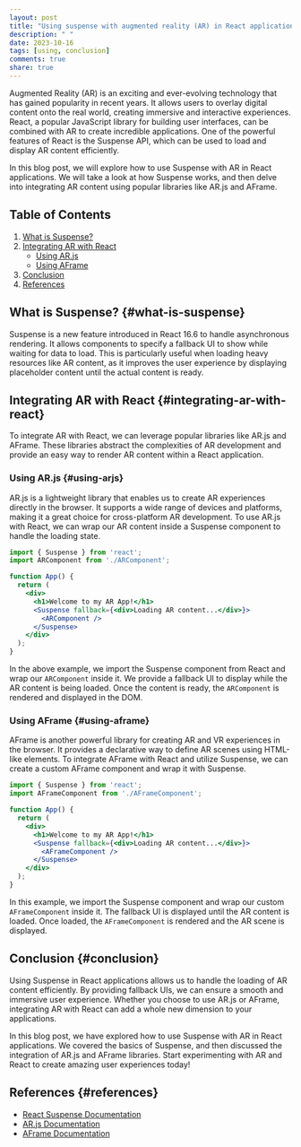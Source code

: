 ```yaml
---
layout: post
title: "Using suspense with augmented reality (AR) in React applications"
description: " "
date: 2023-10-16
tags: [using, conclusion]
comments: true
share: true
---
```


Augmented Reality (AR) is an exciting and ever-evolving technology that has gained popularity in recent years. It allows users to overlay digital content onto the real world, creating immersive and interactive experiences. React, a popular JavaScript library for building user interfaces, can be combined with AR to create incredible applications. One of the powerful features of React is the Suspense API, which can be used to load and display AR content efficiently.

In this blog post, we will explore how to use Suspense with AR in React applications. We will take a look at how Suspense works, and then delve into integrating AR content using popular libraries like AR.js and AFrame.

## Table of Contents
1. [What is Suspense?](#what-is-suspense)
2. [Integrating AR with React](#integrating-ar-with-react)
   - [Using AR.js](#using-arjs)
   - [Using AFrame](#using-aframe)
3. [Conclusion](#conclusion)
4. [References](#references)

## What is Suspense? {#what-is-suspense}

Suspense is a new feature introduced in React 16.6 to handle asynchronous rendering. It allows components to specify a fallback UI to show while waiting for data to load. This is particularly useful when loading heavy resources like AR content, as it improves the user experience by displaying placeholder content until the actual content is ready.

## Integrating AR with React {#integrating-ar-with-react}

To integrate AR with React, we can leverage popular libraries like AR.js and AFrame. These libraries abstract the complexities of AR development and provide an easy way to render AR content within a React application.

### Using AR.js {#using-arjs}

AR.js is a lightweight library that enables us to create AR experiences directly in the browser. It supports a wide range of devices and platforms, making it a great choice for cross-platform AR development. To use AR.js with React, we can wrap our AR content inside a Suspense component to handle the loading state.

```jsx
import { Suspense } from 'react';
import ARComponent from './ARComponent';

function App() {
  return (
    <div>
      <h1>Welcome to my AR App!</h1>
      <Suspense fallback={<div>Loading AR content...</div>}>
        <ARComponent />
      </Suspense>
    </div>
  );
}
```

In the above example, we import the Suspense component from React and wrap our `ARComponent` inside it. We provide a fallback UI to display while the AR content is being loaded. Once the content is ready, the `ARComponent` is rendered and displayed in the DOM.

### Using AFrame {#using-aframe}

AFrame is another powerful library for creating AR and VR experiences in the browser. It provides a declarative way to define AR scenes using HTML-like elements. To integrate AFrame with React and utilize Suspense, we can create a custom AFrame component and wrap it with Suspense.

```jsx
import { Suspense } from 'react';
import AFrameComponent from './AFrameComponent';

function App() {
  return (
    <div>
      <h1>Welcome to my AR App!</h1>
      <Suspense fallback={<div>Loading AR content...</div>}>
        <AFrameComponent />
      </Suspense>
    </div>
  );
}
```

In this example, we import the Suspense component and wrap our custom `AFrameComponent` inside it. The fallback UI is displayed until the AR content is loaded. Once loaded, the `AFrameComponent` is rendered and the AR scene is displayed.

## Conclusion {#conclusion}

Using Suspense in React applications allows us to handle the loading of AR content efficiently. By providing fallback UIs, we can ensure a smooth and immersive user experience. Whether you choose to use AR.js or AFrame, integrating AR with React can add a whole new dimension to your applications.

In this blog post, we have explored how to use Suspense with AR in React applications. We covered the basics of Suspense, and then discussed the integration of AR.js and AFrame libraries. Start experimenting with AR and React to create amazing user experiences today!

## References {#references}

- [React Suspense Documentation](https://reactjs.org/docs/concurrent-mode-suspense.html)
- [AR.js Documentation](https://ar-js-org.github.io/AR.js-Docs/)
- [AFrame Documentation](https://aframe.io/docs/)